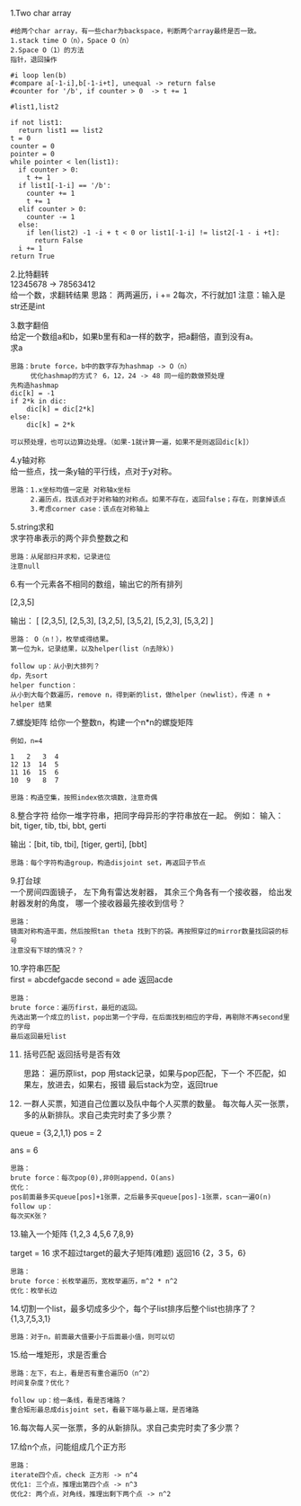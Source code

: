 1.Two char array

    #给两个char array，有一些char为backspace，判断两个array最终是否一致。
    1.stack time O（n），Space O（n）
    2.Space O（1）的方法
    指针，退回操作

    #i loop len(b)
    #compare a[-1-i],b[-1-i+t], unequal -> return false
    #counter for '/b', if counter > 0  -> t += 1

    #list1,list2

    if not list1:
      return list1 == list2
    t = 0
    counter = 0
    pointer = 0
    while pointer < len(list1):
      if counter > 0:
        t += 1
      if list1[-1-i] == '/b':
        counter += 1
        t += 1
      elif counter > 0:
        counter -= 1
      else:
        if len(list2) -1 -i + t < 0 or list1[-1-i] != list2[-1 - i +t]:
          return False
      i += 1
    return True


2.比特翻转  
12345678 -> 78563412  
给一个数，求翻转结果
    思路：
    两两遍历，i += 2每次，不行就加1
    注意：输入是str还是int

3.数字翻倍  
给定一个数组a和b，如果b里有和a一样的数字，把a翻倍，直到没有a。  
求a
    
    思路：brute force，b中的数字存为hashmap -> O（n）
         优化hashmap的方式？ 6，12，24 -> 48 同一组的数做预处理
    先构造hashmap
    dic[k] = -1
    if 2*k in dic:
        dic[k] = dic[2*k]
    else:
        dic[k] = 2*k
    
    可以预处理，也可以边算边处理。（如果-1就计算一遍，如果不是则返回dic[k]）

4.y轴对称  
给一些点，找一条y轴的平行线，点对于y对称。
    
    思路：1.x坐标均值一定是 对称轴x坐标
         2.遍历点，找该点对于对称轴的对称点。如果不存在，返回false；存在，则拿掉该点
         3.考虑corner case：该点在对称轴上
    
5.string求和  
求字符串表示的两个非负整数之和
    
    思路：从尾部扫并求和，记录进位
    注意null


6.有一个元素各不相同的数组，输出它的所有排列

[2,3,5]

输出：
[
  [2,3,5],
  [2,5,3],
  [3,2,5],
  [3,5,2],
  [5,2,3],
  [5,3,2]
]
    
    思路： O（n！），枚举或得结果。
    第一位为k，记录结果，以及helper(list（n去除k）)
    
    follow up：从小到大排列？
    dp，先sort
    helper function：
    从小到大每个数遍历，remove n，得到新的list，做helper（newlist），传递 n + helper 结果
    
7.螺旋矩阵
给你一个整数n，构建一个n*n的螺旋矩阵

    例如，n=4

    1   2   3  4
    12 13  14  5
    11 16  15  6
    10  9   8  7
    
    思路：构造空集，按照index依次填数，注意奇偶

8.整合字符
给你一堆字符串，把同字母异形的字符串放在一起。
例如：
输入：bit, tiger, tib, tbi, bbt, gerti

输出：[bit, tib, tbi], [tiger, gerti], [bbt]

    思路：每个字符构造group，构造disjoint set，再返回子节点

9.打台球  
一个房间四面镜子，
左下角有雷达发射器，
其余三个角各有一个接收器，
给出发射器发射的角度，
哪一个接收器最先接收到信号？

    思路：
    镜面对称构造平面，然后按照tan theta 找到下的袋。再按照穿过的mirror数量找回袋的标号
    注意没有下球的情况？？

10.字符串匹配  
first = abcdefgacde
second = ade
返回acde

    思路：
    brute force：遍历first，最短的返回。
    先选出第一个成立的list，pop出第一个字母，在后面找到相应的字母，再剔除不再second里的字母
    最后返回最短list

11. 括号匹配
返回括号是否有效

    思路：
    遍历原list，pop
    用stack记录，如果与pop匹配，下一个
    不匹配，如果左，放进去，如果右，报错
    最后stack为空，返回true

12. 一群人买票，知道自己位置以及队中每个人买票的数量。
每次每人买一张票，多的从新排队。求自己卖完时卖了多少票？

queue = {3,2,1,1}
pos = 2

ans = 6

    思路：
    brute force：每次pop(0),非0则append，O(ans)
    优化：
    pos前面最多买queue[pos]+1张票，之后最多买queue[pos]-1张票，scan一遍O(n)
    follow up：
    每次买K张？

13.输入一个矩阵
{1,2,3
 4,5,6
 7,8,9}
 
 target = 16
 求不超过target的最大子矩阵(难题)
 返回16
 {2，3
  5，6}
  
    思路：
    brute force：长枚举遍历，宽枚举遍历，m^2 * n^2
    优化：枚举长边

14.切割一个list，最多切成多少个，每个子list排序后整个list也排序了？
{1,3,7,5,3,1}

    思路：对于n，前面最大值要小于后面最小值，则可以切

15.给一堆矩形，求是否重合

    思路：左下，右上，看是否有重合遍历O（n^2）
    时间复杂度？优化？
    
    follow up：给一条线，看是否堵路？
    重合矩形最总成disjoint set，看最下端与最上端，是否堵路



16.每次每人买一张票，多的从新排队。求自己卖完时卖了多少票？

17.给n个点，问能组成几个正方形

    思路：
    iterate四个点，check 正方形 -> n^4
    优化1: 三个点，推理出第四个点 -> n^3
    优化2: 两个点，对角线，推理出剩下两个点 -> n^2
